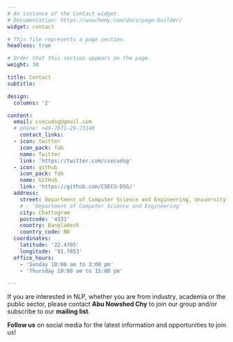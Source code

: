 ```yaml
---
# An instance of the Contact widget.
# Documentation: https://wowchemy.com/docs/page-builder/
widget: contact

# This file represents a page section.
headless: true

# Order that this section appears on the page.
weight: 30

title: Contact
subtitle:

design:
  columns: '2'

content:
  email: csecudsg@gmail.com
  # phone: +49-7071-29-73140
    contact_links:
  - icon: twitter
    icon_pack: fab
    name: Twitter
    link: 'https://twitter.com/csecudsg'
  - icon: github
    icon_pack: fab
    name: GitHub
    link: 'https://github.com/CSECU-DSG/'
  address:
    street: Department of Computer Science and Engineering, University of Chittagong                 
    # - 'Department of Computer Science and Engineering'
    city: Chattogram
    postcode: '4331'
    country: Bangladesh
    country_code: BD
  coordinates:
    latitude: '22.4705'
    longitude: '91.7853'
  office_hours:
    - 'Sunday 10:00 am to 3:00 pm'
    - 'Thursday 10:00 am to 15:00 pm'

---
```


If you are interested in NLP, whether you are from industry, academia or the public sector,  please contact <b>Abu Nowshed Chy</b> to join our group and/or subscribe to our **mailing list**.

**Follow us** on social media for the latest information and opportunities to join us!